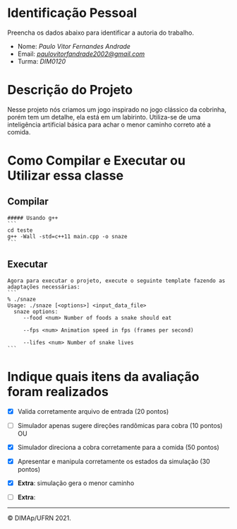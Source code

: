 ﻿# Identificação Pessoal

Preencha os dados abaixo para identificar a autoria do trabalho.

- Nome: *Paulo Vitor Fernandes Andrade*
- Email: *paulovitorfandrade2002@gmail.com*
- Turma: *DIM0120*

# Descrição do Projeto

Nesse projeto nós criamos um jogo inspirado no jogo clássico da cobrinha, porém tem um detalhe, ela está em um labirinto. Utiliza-se de uma inteligência artificial básica para achar o menor caminho correto até a comida.

# Como Compilar e Executar ou Utilizar essa classe

## Compilar
    ##### Usando g++
    ```
    cd teste
    g++ -Wall -std=c++11 main.cpp -o snaze
    ```

## Executar
    Agora para executar o projeto, execute o seguinte template fazendo as adaptações necessárias:
    ```
    % ./snaze
    Usage: ./snaze [<options>] <input_data_file>
      snaze options:
         --food <num> Number of foods a snake should eat

         --fps <num> Animation speed in fps (frames per second)

         --lifes <num> Number of snake lives
    ```

# Indique quais itens da avaliação foram realizados

- [X] Valida corretamente arquivo de entrada (20 pontos)

- [ ] Simulador apenas sugere direções randômicas para cobra (10 pontos)
OU
- [X] Simulador direciona a cobra corretamente para a comida (50 pontos)

- [X] Apresentar e manipula corretamente os estados da simulação (30 pontos)

- [X] **Extra**: simulação gera o menor caminho
- [ ] **Extra**: 

--------
&copy; DIMAp/UFRN 2021.
